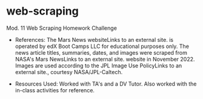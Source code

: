 # web-scraping
Mod. 11 Web Scraping Homework Challenge

- References:
The Mars News websiteLinks to an external site. is operated by edX Boot Camps LLC for educational purposes only. The news article titles, summaries, dates, and images were scraped from NASA's Mars NewsLinks to an external site. website in November 2022. Images are used according to the JPL Image Use PolicyLinks to an external site., courtesy NASA/JPL-Caltech.

- Resources Used:
Worked with TA's and a DV Tutor. Also worked with the in-class activities for reference.
